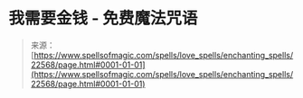 <!--yml

category: 未分类

date: 2024-06-12 19:06:55

-->

# 我需要金钱 - 免费魔法咒语

> 来源：[https://www.spellsofmagic.com/spells/love_spells/enchanting_spells/22568/page.html#0001-01-01](https://www.spellsofmagic.com/spells/love_spells/enchanting_spells/22568/page.html#0001-01-01)
